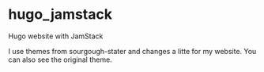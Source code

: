 # hugo_jamstack
Hugo website with JamStack

I use themes from sourgough-stater and changes a litte for my website.
You can also see the original theme.
